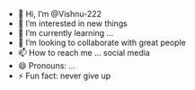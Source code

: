 - 👋 Hi, I’m @Vishnu-222
- 👀 I’m interested in new things
- 🌱 I’m currently learning ...
- 💞️ I’m looking to collaborate with great people
- 📫 How to reach me ... social media
- 😄 Pronouns: ...
- ⚡ Fun fact: never give up

<!---
Vishnu-222/Vishnu-222 is a ✨ special ✨ repository because its `README.md` (this file) appears on your GitHub profile.
You can click the Preview link to take a look at your changes.
--->

